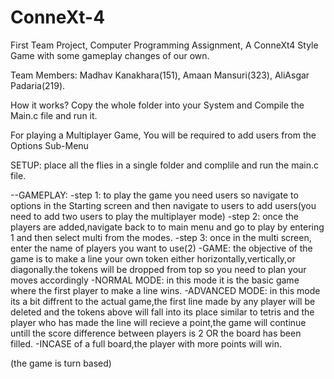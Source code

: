 # ConneXt-4
First Team Project, Computer Programming Assignment, A ConneXt4 Style Game with some gameplay changes of our own.

Team Members:
Madhav Kanakhara(151),
Amaan Mansuri(323),
AliAsgar Padaria(219).

How it works?
Copy the whole folder into your System and Compile the Main.c file and run it.

For playing a Multiplayer Game, You will be required to add users from the Options Sub-Menu

SETUP:
place all the flies in a single folder and complile and run the main.c file.

--GAMEPLAY:
-step 1:
to play the game you need users so navigate to options in the Starting screen and then navigate to users to add users(you need to add two users to play the multiplayer mode)
-step 2:
once the players are added,navigate back to to main menu and go to play by entering 1 and then select multi from the modes.
-step 3:
once in the multi screen, enter the name of players you want to use(2)
-GAME:
the objective of the game is to make a line your own token either horizontally,vertically,or diagonally.the tokens will be dropped from top so you need to plan your moves accordingly
-NORMAL MODE:
in this mode it is the basic game where the first player to make a line wins.
-ADVANCED MODE:
in this mode its a bit diffrent to the actual game,the first line made by any player will be deleted and the tokens above will fall into its place similar to tetris and the player who has made the line will recieve a point,the game will continue untill the score difference between players is 2 OR the board has been filled.
-INCASE of a full board,the player with more points will win.

(the game is turn based)
